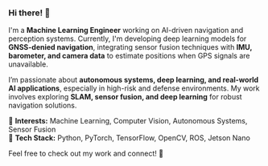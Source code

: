 ### Hi there! 👋  

I'm a **Machine Learning Engineer** working on AI-driven navigation and perception systems. Currently, I'm developing deep learning models for **GNSS-denied navigation**, integrating sensor fusion techniques with **IMU, barometer, and camera data** to estimate positions when GPS signals are unavailable.  

I’m passionate about **autonomous systems, deep learning, and real-world AI applications**, especially in high-risk and defense environments. My work involves exploring **SLAM, sensor fusion, and deep learning** for robust navigation solutions.  

🔹 **Interests:** Machine Learning, Computer Vision, Autonomous Systems, Sensor Fusion  
🔹 **Tech Stack:** Python, PyTorch, TensorFlow, OpenCV, ROS, Jetson Nano 

Feel free to check out my work and connect! 🚀  
